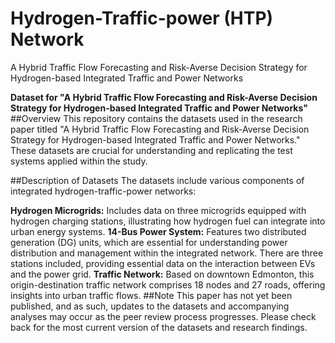 # Hydrogen-Traffic-power (HTP) Network
A Hybrid Traffic Flow Forecasting and Risk-Averse Decision Strategy for Hydrogen-based Integrated Traffic and Power Networks

**Dataset for "A Hybrid Traffic Flow Forecasting and Risk-Averse Decision Strategy for Hydrogen-based Integrated Traffic and Power Networks"**
##Overview
This repository contains the datasets used in the research paper titled "A Hybrid Traffic Flow Forecasting and Risk-Averse Decision Strategy for Hydrogen-based Integrated Traffic and Power Networks." These datasets are crucial for understanding and replicating the test systems applied within the study.

##Description of Datasets
The datasets include various components of integrated hydrogen-traffic-power networks:

**Hydrogen Microgrids:** Includes data on three microgrids equipped with hydrogen charging stations, illustrating how hydrogen fuel can integrate into urban energy systems.
**14-Bus Power System:** Features two distributed generation (DG) units, which are essential for understanding power distribution and management within the integrated network. There are three stations included, providing essential data on the interaction between EVs and the power grid.
**Traffic Network:** Based on downtown Edmonton, this origin-destination traffic network comprises 18 nodes and 27 roads, offering insights into urban traffic flows.
##Note
This paper has not yet been published, and as such, updates to the datasets and accompanying analyses may occur as the peer review process progresses. Please check back for the most current version of the datasets and research findings.
